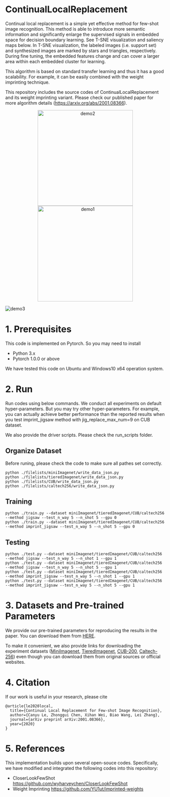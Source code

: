 # ContinualLocalReplacement
Continual local replacement is a simple yet effective method for few-shot image recognition.
This method is able to introduce more semantic information and significantly enlarge the supervised signals in embedded space for decision boundary learning. See T-SNE visualization and saliency maps below.
In T-SNE visualization, the labeled images (i.e. support set) and synthesized images are marked by stars and triangles, respectively.
During fine tuning, the embedded features change and can cover a larger area within each embedded cluster for learning.


This algorithm is based on standard transfer learning and thus it has a good scalability.
For example, it can be easily combined with the weight imprinting technique.

This repository includes the source codes of ContinualLocalReplacement and its weight imprinting variant.
Please check our published paper for more algorithm details (https://arxiv.org/abs/2001.08366).

<div align="center">
<img src="https://raw.githubusercontent.com/Lecanyu/ContinualLocalReplacement/master/images/tsne_visualization2.gif" height="300px" alt="demo2" >
<img src="https://raw.githubusercontent.com/Lecanyu/ContinualLocalReplacement/master/images/tsne_visualization1.gif" height="300px" alt="demo1" >
</div>

![demo3](https://raw.githubusercontent.com/Lecanyu/ContinualLocalReplacement/master/images/saliency_map.png)


# 1. Prerequisites
This code is implemented on Pytorch. 
So you may need to install
* Python 3.x
* Pytorch 1.0.0 or above

We have tested this code on Ubuntu and Windows10 x64 operation system.


# 2. Run 
Run codes using below commands. 
We conduct all experiments on default hyper-parameters. But you may try other hyper-parameters.
For example, you can actually achieve better performance than the reported results when you test imprint_jigsaw method with jig_replace_max_num=9 on CUB dataset.

We also provide the driver scripts. Please check the run_scripts folder.

Organize Dataset
------------
Before runing, please check the code to make sure all pathes set correctly.
```
python ./filelists/miniImagenet/write_data_json.py
python ./filelists/tieredImagenet/write_data_json.py
python ./filelists/CUB/write_data_json.py
python ./filelists/caltech256/write_data_json.py
```


Training
------------
```
python ./train.py --dataset miniImagenet/tieredImagenet/CUB/caltech256 --method jigsaw --test_n_way 5 --n_shot 5 --gpu 0
python ./train.py --dataset miniImagenet/tieredImagenet/CUB/caltech256 --method imprint_jigsaw --test_n_way 5 --n_shot 5 --gpu 0
```

Testing
------------
```
python ./test.py --dataset miniImagenet/tieredImagenet/CUB/caltech256 --method jigsaw --test_n_way 5 --n_shot 1 --gpu 1
python ./test.py --dataset miniImagenet/tieredImagenet/CUB/caltech256 --method jigsaw --test_n_way 5 --n_shot 5 --gpu 1
python ./test.py --dataset miniImagenet/tieredImagenet/CUB/caltech256 --method imprint_jigsaw --test_n_way 5 --n_shot 1 --gpu 1
python ./test.py --dataset miniImagenet/tieredImagenet/CUB/caltech256 --method imprint_jigsaw --test_n_way 5 --n_shot 5 --gpu 1
```

# 3. Datasets and Pre-trained Parameters
We provide our pre-trained parameters for reproducing the results in the paper.
You can download them from [HERE](http://graphics.xmu.edu.cn/students/canyu/checkpoints_for_paper_results.zip).
 
To make it convenient, we also provide links for downloading the experiment datasets ([MiniImagenet](http://graphics.xmu.edu.cn/students/canyu/miniImagenet.zip), [TieredImagenet](http://graphics.xmu.edu.cn/students/canyu/tiered_imagenet.tar), [CUB-200](http://graphics.xmu.edu.cn/students/canyu/CUB200.tgz), [Caltech-256](http://graphics.xmu.edu.cn/students/canyu/caltech256.tar)) even though you can download them from original sources or official websites.


# 4. Citation
If our work is useful in your research, please cite 

```
@article{le2020local,
  title={Continual Local Replacement for Few-shot Image Recognition},
  author={Canyu Le, Zhonggui Chen, Xihan Wei, Biao Wang, Lei Zhang},
  journal={arXiv preprint arXiv:2001.08366},
  year={2020}
}
```

# 5. References
This implementation builds upon several open-souce codes.
Specifically, we have modified and integrated the following codes into this repository:

* CloserLookFewShot https://github.com/wyharveychen/CloserLookFewShot
* Weight Imprinting https://github.com/YU1ut/imprinted-weights



